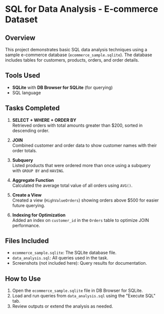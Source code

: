 
# SQL for Data Analysis - E-commerce Dataset

## Overview
This project demonstrates basic SQL data analysis techniques using a sample e-commerce database (`ecommerce_sample.sqlite`). The database includes tables for customers, products, orders, and order details.

## Tools Used
- **SQLite** with **DB Browser for SQLite** (for querying)
- SQL language

## Tasks Completed
1. **SELECT + WHERE + ORDER BY**  
   Retrieved orders with total amounts greater than $200, sorted in descending order.

2. **JOIN**  
   Combined customer and order data to show customer names with their order totals.

3. **Subquery**  
   Listed products that were ordered more than once using a subquery with `GROUP BY` and `HAVING`.

4. **Aggregate Function**  
   Calculated the average total value of all orders using `AVG()`.

5. **Create a View**  
   Created a view (`HighValueOrders`) showing orders above $500 for easier future querying.

6. **Indexing for Optimization**  
   Added an index on `customer_id` in the `Orders` table to optimize JOIN performance.

## Files Included
- `ecommerce_sample.sqlite`: The SQLite database file.
- `data_analysis.sql`: All queries used in the task.
- Screenshots (not included here): Query results for documentation.

## How to Use
1. Open the `ecommerce_sample.sqlite` file in DB Browser for SQLite.
2. Load and run queries from `data_analysis.sql` using the "Execute SQL" tab.
3. Review outputs or extend the analysis as needed.


